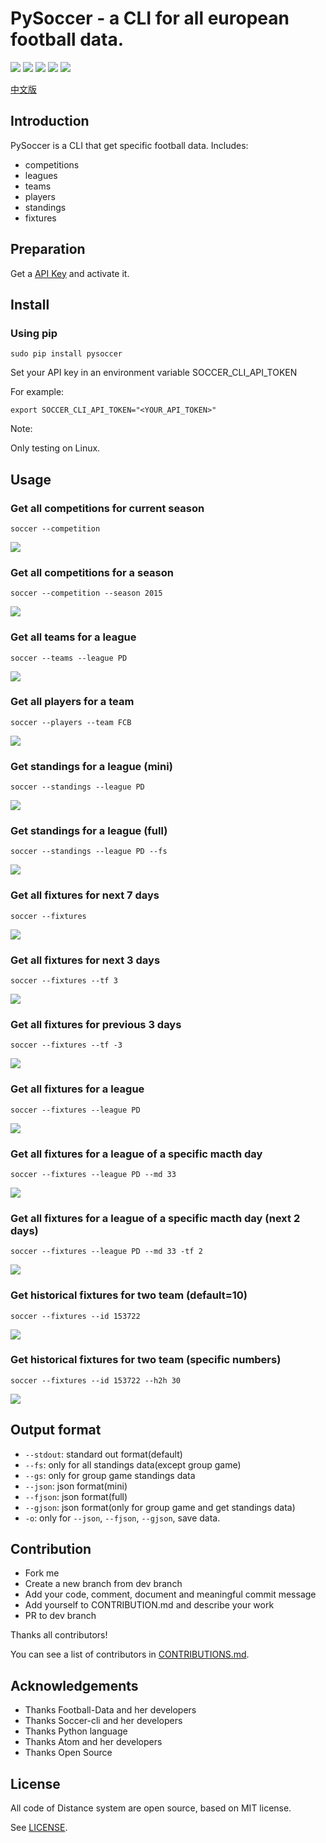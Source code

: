 # PySoccer - a CLI for all european football data.

![][badge-author] ![][badge-build] ![][badge-version] ![][badge-python] ![][badge-license]

[中文版][readme-zh]

## Introduction

PySoccer is a CLI that get specific football data. Includes:

- competitions
- leagues
- teams
- players
- standings
- fixtures

## Preparation

Get a [API Key][football-data-api-key] and activate it.

## Install

### Using pip

```
sudo pip install pysoccer
```

Set your API key in an environment variable SOCCER_CLI_API_TOKEN

For example:

```
export SOCCER_CLI_API_TOKEN="<YOUR_API_TOKEN>"
```

Note:

Only testing on Linux.


## Usage

### Get all competitions for current season

```
soccer --competition
```

![][competitions]

### Get all competitions for a season

```
soccer --competition --season 2015
```

![][competitions-season]

### Get all teams for a league

```
soccer --teams --league PD
```
![][teams]

### Get all players for a team

```
soccer --players --team FCB
```
![][players]

### Get standings for a league (mini)

```
soccer --standings --league PD
```

![][standings]

### Get standings for a league (full)

```
soccer --standings --league PD --fs
```

![][full-standings]

### Get all fixtures for next 7 days

```
soccer --fixtures
```

![][fixtures-default]


### Get all fixtures for next 3 days

```
soccer --fixtures --tf 3
```

![][fixtures-next]

### Get all fixtures for previous 3 days

```
soccer --fixtures --tf -3
```

![][fixtures-previous]


### Get all fixtures for a league

```
soccer --fixtures --league PD
```

![][fixtures-league]


### Get all fixtures for a league of a specific macth day

```
soccer --fixtures --league PD --md 33
```

![][fixtures-league-md]


### Get all fixtures for a league of a specific macth day (next 2 days)

```
soccer --fixtures --league PD --md 33 -tf 2
```

![][fixtures-league-md-tf]

### Get historical fixtures for two team (default=10)

```
soccer --fixtures --id 153722
```

![][fixtures-two-teams]

### Get historical fixtures for two team (specific numbers)

```
soccer --fixtures --id 153722 --h2h 30
```

![][fixtures-two-teams-h2h]


## Output format

- `--stdout`: standard out format(default)
- `--fs`: only for all standings data(except group game)
- `--gs`: only for group game standings data
- `--json`: json format(mini)
- `--fjson`: json format(full)
- `--gjson`: json format(only for group game and get standings data)
- `-o`: only for `--json`, `--fjson`, `--gjson`, save data.

## Contribution

- Fork me
- Create a new branch from dev branch
- Add your code, comment, document and meaningful commit message
- Add yourself to CONTRIBUTION.md and describe your work
- PR to dev branch

Thanks all contributors!

You can see a list of contributors in [CONTRIBUTIONS.md][contributors].

## Acknowledgements

- Thanks Football-Data and her developers
- Thanks Soccer-cli and her developers
- Thanks Python language
- Thanks Atom and her developers
- Thanks Open Source

## License

All code of Distance system are open source, based on MIT license.

See [LICENSE][license].

[readme-zh]: https://github.com/RayYu03/pysoccer/blob/master/README.zh.md

[badge-author]: https://img.shields.io/badge/Author-RayYu03-blue.svg
[badge-build]: https://img.shields.io/badge/build-passing-brightgreen.svg
[badge-version]: https://img.shields.io/badge/version-0.0.1-blue.svg
[badge-license]: https://img.shields.io/badge/license-MIT-blue.svg
[badge-python]: https://img.shields.io/badge/python-3.5%2C%203.6-blue.svg

[football-data-api-key]: http://api.football-data.org/client/register

[competitions]: https://ws1.sinaimg.cn/large/647dc635ly1fevc5qy7zbj21150ilq6p.jpg
[competitions-season]: https://ws1.sinaimg.cn/large/647dc635ly1fevc6fkftyj20yk0cz40z.jpg
[teams]: https://ws1.sinaimg.cn/large/647dc635ly1fevc6qex4yj20yx0ie77t.jpg
[players]: https://ws1.sinaimg.cn/large/647dc635ly1fevc6z0lzbj218o0jnjxf.jpg
[standings]: https://ws1.sinaimg.cn/large/647dc635ly1fevc774gsbj20wk0hiju3.jpg
[full-standings]: https://ws1.sinaimg.cn/large/647dc635ly1fevc7hpv9rj217z0hogp6.jpg
[fixtures-default]: https://ws1.sinaimg.cn/large/647dc635ly1fevc7xs7mfj21840opk1k.jpg
[fixtures-next]: https://ws1.sinaimg.cn/large/647dc635ly1fevc8c5aruj217w0ks46u.jpg
[fixtures-previous]: https://ws1.sinaimg.cn/large/647dc635ly1fevc8mxv3gj218c0ivtfw.jpg
[fixtures-league]: https://ws1.sinaimg.cn/large/647dc635ly1fevc912nlkj21850o4n7a.jpg
[fixtures-league-md]: https://ws1.sinaimg.cn/large/647dc635ly1fevc9ayqrmj218g09y41p.jpg
[fixtures-league-md-tf]: https://ws1.sinaimg.cn/large/647dc635ly1fevc9pe8h5j218708vtbc.jpg
[fixtures-two-teams]: https://ws1.sinaimg.cn/large/647dc635ly1fevca436tij21890c9n0o.jpg
[fixtures-two-teams-h2h]: https://ws1.sinaimg.cn/large/647dc635ly1fevcadcoz7j218g0pkqci.jpg

[contributors]: https://github.com/RayYu03/pysoccer/blob/master/CONTRIBUTIONS.md

[license]: https://github.com/RayYu03/pysoccer/blob/master/LICENSE
